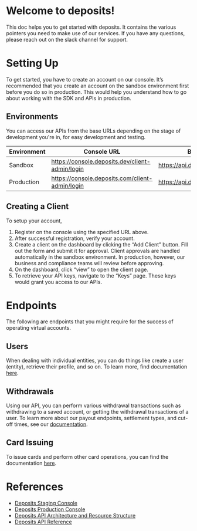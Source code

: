 # Welcome to deposits!
This doc helps you to get started with deposits. It contains the various pointers you need to make use of our services. 
If you have any questions, please reach out on the slack channel for support.

# Setting Up
To get started, you have to create an account on our console. It’s recommended that you create an account on the sandbox environment first before you do so in production. This would help you understand how to go about working with the SDK and APIs in production.

## Environments
You can access our APIs from the base URLs depending on the stage of development you're in, for easy development and testing.

| Environment | Console URL | Base URLs |
| --- | --- | --- |
| Sandbox | https://console.deposits.dev/client-admin/login | https://api.deposits.dev/api/v2/ |
| Production | https://console.deposits.com/client-admin/login | https://api.deposits.com/api/v2/ |

## Creating a Client
To setup your account,
1. Register on the console using the specified URL above.
2. After successful registration, verify your account.
3. Create a client on the dashboard by clicking the “Add Client” button. Fill out the form and submit it for approval. Client approvals are handled automatically in the sandbox environment. In production, however, our business and compliance teams will review before approving.
4. On the dashboard, click “view” to open the client page.
5. To retrieve your API keys, navigate to the “Keys” page. These keys would grant you access to our APIs.

# Endpoints
The following are endpoints that you might require for the success of operating virtual accounts. 

## Users
When dealing with individual entities, you can do things like create a user (entity), retrieve their profile, and so on. To learn more, find documentation [here](https://docs.deposits.dev/api/entity/individual).

## Withdrawals
Using our API, you can perform various withdrawal transactions such as withdrawing to a saved account, or getting the withdrawal transactions of a user. To learn more about our payout endpoints, settlement types, and cut-off times, see our [documentation](https://docs.deposits.dev/api/pay-outs).   

## Card Issuing
To issue cards and perform other card operations, you can find the documentation [here](https://github.com/DepositsTeam/deposits-md/blob/master/card_issuing.md). 

# References
- [Deposits Staging Console](https://console.deposits.dev)
- [Deposits Production Console](https://console.deposits.com)
- [Deposits API Architecture and Resource Structure](https://docs.deposits.dev/#api-architecture-and-resource-structure)
- [Deposits API Reference](https://docs.deposits.dev)
